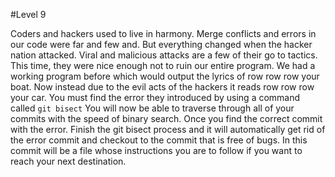 #Level 9

Coders and hackers used to live in harmony. 
Merge conflicts and errors in our code were far and few and. 
But everything changed when the hacker nation attacked. 
Viral and malicious attacks are a few of their go to tactics. 
This time, they were nice enough not to ruin our entire program. 
We had a working program before which would output the lyrics of row row row your boat. 
Now instead due to the evil acts of the hackers it reads row row row your car. 
You must find the error they introduced by using a command called ```git bisect```
You will now be able to traverse through all of your commits with the speed of binary search. 
Once you find the correct commit with the error. 
Finish the git bisect process and it will automatically get rid of the error commit
and checkout to the commit that is free of bugs. 
In this commit will be a file whose instructions you are to follow if you want to reach your next destination.
